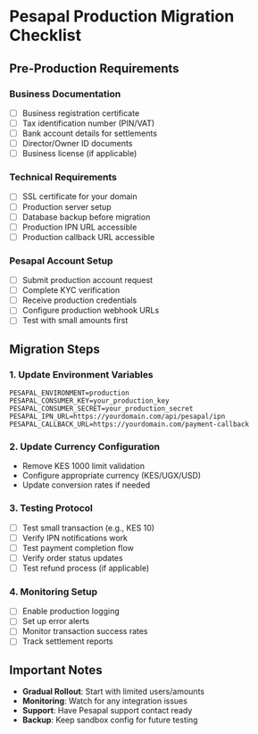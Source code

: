 # Pesapal Production Migration Checklist

## Pre-Production Requirements

### Business Documentation
- [ ] Business registration certificate
- [ ] Tax identification number (PIN/VAT)
- [ ] Bank account details for settlements
- [ ] Director/Owner ID documents
- [ ] Business license (if applicable)

### Technical Requirements
- [ ] SSL certificate for your domain
- [ ] Production server setup
- [ ] Database backup before migration
- [ ] Production IPN URL accessible
- [ ] Production callback URL accessible

### Pesapal Account Setup
- [ ] Submit production account request
- [ ] Complete KYC verification
- [ ] Receive production credentials
- [ ] Configure production webhook URLs
- [ ] Test with small amounts first

## Migration Steps

### 1. Update Environment Variables
```env
PESAPAL_ENVIRONMENT=production
PESAPAL_CONSUMER_KEY=your_production_key
PESAPAL_CONSUMER_SECRET=your_production_secret
PESAPAL_IPN_URL=https://yourdomain.com/api/pesapal/ipn
PESAPAL_CALLBACK_URL=https://yourdomain.com/payment-callback
```

### 2. Update Currency Configuration
- Remove KES 1000 limit validation
- Configure appropriate currency (KES/UGX/USD)
- Update conversion rates if needed

### 3. Testing Protocol
- [ ] Test small transaction (e.g., KES 10)
- [ ] Verify IPN notifications work
- [ ] Test payment completion flow
- [ ] Verify order status updates
- [ ] Test refund process (if applicable)

### 4. Monitoring Setup
- [ ] Enable production logging
- [ ] Set up error alerts
- [ ] Monitor transaction success rates
- [ ] Track settlement reports

## Important Notes

- **Gradual Rollout**: Start with limited users/amounts
- **Monitoring**: Watch for any integration issues
- **Support**: Have Pesapal support contact ready
- **Backup**: Keep sandbox config for future testing
